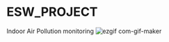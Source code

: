 # ESW_PROJECT
Indoor Air Pollution monitoring
![ezgif com-gif-maker](https://user-images.githubusercontent.com/99960001/204497846-308ba7a4-ebf6-4c0f-aaf9-3d381dc0980c.gif)
